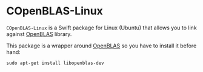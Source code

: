 # COpenBLAS-Linux

`COpenBLAS-Linux` is a Swift package for Linux (Ubuntu) that allows you to link against [OpenBLAS](https://github.com/xianyi/OpenBLAS) library.

This package is a wrapper around [OpenBLAS](https://github.com/xianyi/OpenBLAS) so you have to install it before hand:

```
sudo apt-get install libopenblas-dev
```
